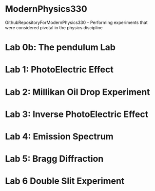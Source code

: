 # ModernPhysics330
GithubRepositoryForModernPhysics330 - Performing experiments that were considered pivotal in the physics discipline

# Lab 0b: The pendulum Lab 


# Lab 1: PhotoElectric Effect 

# Lab 2: Millikan Oil Drop Experiment 

# Lab 3: Inverse PhotoElectric Effect 

# Lab 4: Emission Spectrum 

# Lab 5: Bragg Diffraction

# Lab 6 Double Slit Experiment 
